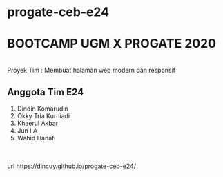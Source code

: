 # progate-ceb-e24
<h1>BOOTCAMP UGM X PROGATE 2020</h1><br>
Proyek Tim : Membuat halaman web modern dan responsif
<br>

<h2>Anggota Tim E24</h2>
<ol>
  <li>
    Dindin Komarudin
  </li>
  <li>
    Okky Tria Kurniadi
  </li>
  <li>
    Khaerul Akbar
  <li>
    Jun I A
  </li>
  <li>
    Wahid Hanafi
  </li>
</ol>
<br><br>
url https://dincuy.github.io/progate-ceb-e24/

